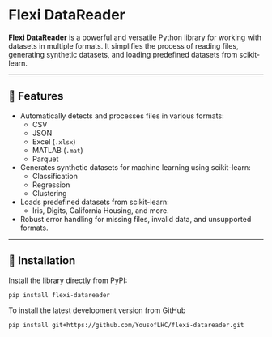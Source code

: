 # Flexi DataReader

**Flexi DataReader** is a powerful and versatile Python library for working with datasets in multiple formats. It simplifies the process of reading files, generating synthetic datasets, and loading predefined datasets from scikit-learn.

---

## 🌟 Features

- Automatically detects and processes files in various formats:
  - CSV
  - JSON
  - Excel (`.xlsx`)
  - MATLAB (`.mat`)
  - Parquet
- Generates synthetic datasets for machine learning using scikit-learn:
  - Classification
  - Regression
  - Clustering
- Loads predefined datasets from scikit-learn:
  - Iris, Digits, California Housing, and more.
- Robust error handling for missing files, invalid data, and unsupported formats.

---

## 🚀 Installation

Install the library directly from PyPI:

```bash
pip install flexi-datareader
```
To install the latest development version from GitHub

```bash
pip install git+https://github.com/YousofLHC/flexi-datareader.git
```